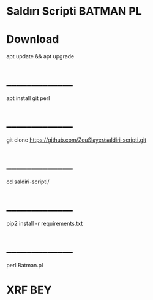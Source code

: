# Saldırı Scripti BATMAN PL

# Download

apt update && apt upgrade
# _____________
apt install git perl
# _____________
git clone https://github.com/ZeuSlayer/saldiri-scripti.git
# _____________
cd saldiri-scripti/
# _____________
pip2 install -r requirements.txt
# _____________
perl Batman.pl


# XRF BEY
